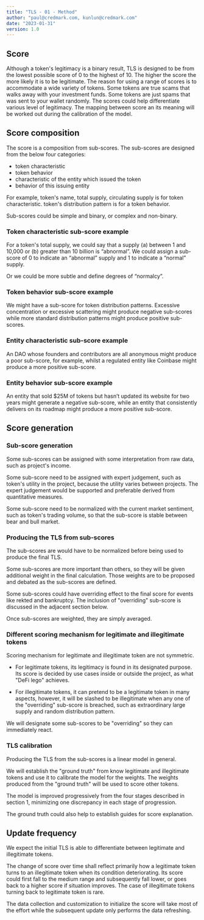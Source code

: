 ```yaml
---
title: "TLS - 01 - Method"
author: "paul@credmark.com, kunlun@credmark.com"
date: "2023-01-31"
version: 1.0
---
```


## Score

Although a token's legitimacy is a binary result, TLS is designed to be from the lowest possible score of 0 to the highest of 10. The higher the score the more likely it is to be legitimate. The reason for using a range of scores is to accommodate a wide variety of tokens. Some tokens are true scams that walks away with your investment funds. Some tokens are just spams that was sent to your wallet randomly. The scores could help differentiate various level of legitimacy. The mapping between score an its meaning will be worked out during the calibration of the model.

## Score composition

The score is a composition from sub-scores. The sub-scores are designed from the below four categories:

- token characteristic
- token behavior
- characteristic of the entity which issued the token
- behavior of this issuing entity

For example, token's name, total supply, circulating supply is for token characteristic. token's distribution pattern is for a token behavior.

Sub-scores could be simple and binary, or complex and non-binary.

### Token characteristic sub-score example

For a token's total supply, we could say that a supply (a) between 1 and 10,000 or (b) greater than 10 billion is “abnormal”. We could assign a sub-score of 0 to indicate an “abnormal” supply and 1 to indicate a “normal” supply.

Or we could be more subtle and define degrees of “normalcy”.

### Token behavior sub-score example

We might have a sub-score for token distribution patterns. Excessive concentration or excessive scattering might produce negative sub-scores while more standard distribution patterns might produce positive sub-scores.

### Entity characteristic sub-score example

An DAO whose founders and contributors are all anonymous might produce a poor sub-score, for example, whilst a regulated entity like Coinbase might produce a more positive sub-score.

### Entity behavior sub-score example

An entity that sold $25M of tokens but hasn’t updated its website for two years might generate a negative sub-score, while an entity that consistently delivers on its roadmap might produce a more positive sub-score.

## Score generation

### Sub-score generation

Some sub-scores can be assigned with some interpretation from raw data, such as project's income.

Some sub-score need to be assigned with expert judgement, such as token's utility in the project, because the utility varies between projects. The expert judgement would be supported and preferable derived from quantitative measures.

Some sub-score need to be normalized with the current market sentiment, such as token's trading volume, so that the sub-score is stable between bear and bull market.

### Producing the TLS from sub-scores

The sub-scores are would have to be normalized before being used to produce the final TLS.

Some sub-scores are more important than others, so they will be given additional weight in the final calculation. Those weights are to be proposed and debated as the sub-scores are defined.

Some sub-scores could have overriding effect to the final score for events like rekted and bankruptcy. The inclusion of "overriding" sub-score is discussed in the adjacent section below.

Once sub-scores are weighted, they are simply averaged.

### Different scoring mechanism for legitimate and illegitimate tokens

Scoring mechanism for legitimate and illegitimate token are not symmetric.

- For legitimate tokens, its legitimacy is found in its designated purpose. Its score is decided by use cases inside or outside the project, as what "DeFi lego" achieves.

- For illegitimate tokens, it can pretend to be a legitimate token in many aspects, however, it will be slashed to be illegitimate when any one of the "overriding" sub-score is breached, such as extraordinary large supply and random distribution pattern.

We will designate some sub-scores to be "overriding" so they can immediately react.

### TLS calibration

Producing the TLS from the sub-scores is a linear model in general.

We will establish the "ground truth" from know legitimate and illegitimate tokens and use it to calibrate the model for the weights. The weights produced from the "ground truth" will be used to score other tokens.

The model is improved progressively from the four stages described in section 1, minimizing one discrepancy in each stage of progression.

The ground truth could also help to establish guides for score explanation.

## Update frequency

We expect the initial TLS is able to differentiate between legitimate and illegitimate tokens.

The change of score over time shall reflect primarily how a legitimate token turns to an illegitimate token when its condition deteriorating. Its score could first fall to the medium range and subsequently fall lower, or goes back to a higher score if situation improves. The case of illegitimate tokens turning back to legitimate token is rare.

The data collection and customization to initialize the score will take most of the effort while the subsequent update only performs the data refreshing.
